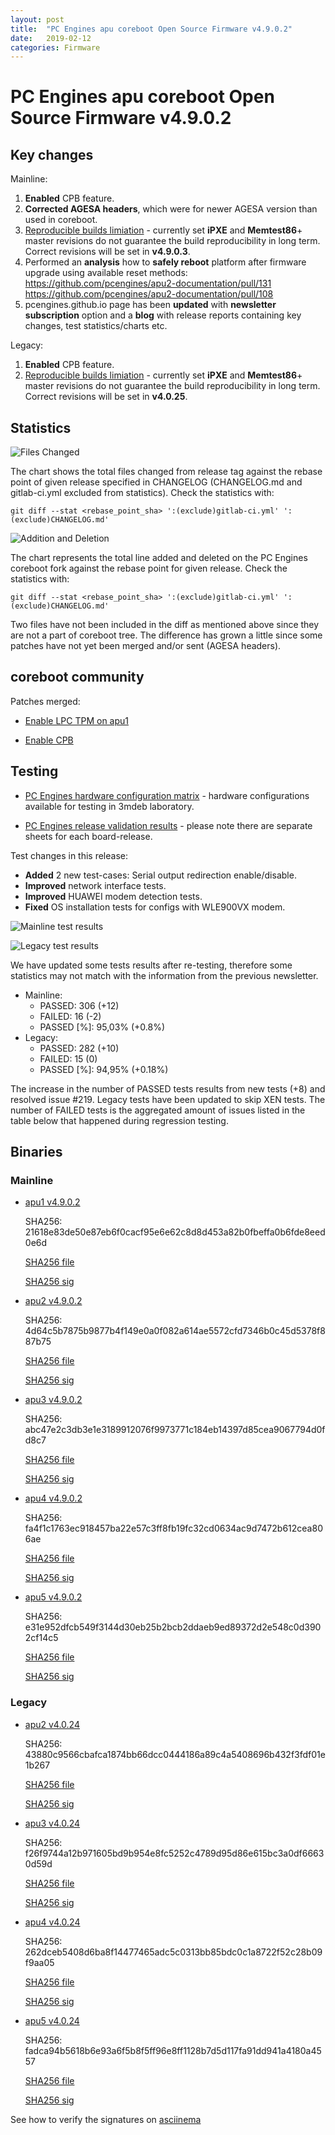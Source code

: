 ```yaml
---
layout: post
title:  "PC Engines apu coreboot Open Source Firmware v4.9.0.2"
date:   2019-02-12
categories: Firmware
---
```

# PC Engines apu coreboot Open Source Firmware v4.9.0.2

## Key changes

Mainline:

1. **Enabled** CPB feature.
2. **Corrected AGESA headers**, which were for newer AGESA version than used in
   coreboot.
3. [Reproducible builds limiation](https://github.com/pcengines/coreboot/issues/267) -
   currently set **iPXE** and **Memtest86**+ master revisions do not guarantee
   the build reproducibility in long term. Correct revisions will be set in
   **v4.9.0.3**.
4. Performed an **analysis** how to **safely reboot** platform after firmware
   upgrade using available reset methods:
   https://github.com/pcengines/apu2-documentation/pull/131
   https://github.com/pcengines/apu2-documentation/pull/108
5. pcengines.github.io page has been **updated** with **newsletter**
   **subscription** option and a **blog** with release reports containing key
   changes, test statistics/charts etc.

Legacy:

1. **Enabled** CPB feature.
2. [Reproducible builds limiation](https://github.com/pcengines/coreboot/issues/267) -
   currently set **iPXE** and **Memtest86**+ master revisions do not guarantee
   the build reproducibility in long term. Correct revisions will be set in
   **v4.0.25**.

## Statistics

![Files Changed](https://gallery.mailchimp.com/fce95b885fc13fbf1db611816/images/3a8427b8-98dc-4316-883c-a28728f34d7c.png)

The chart shows the total files changed from release tag against the rebase point of given release specified in CHANGELOG (CHANGELOG.md and gitlab-ci.yml excluded from statistics). Check the statistics with:

```
git diff --stat <rebase_point_sha> ':(exclude)gitlab-ci.yml' ':(exclude)CHANGELOG.md'
```

![Addition and Deletion](https://gallery.mailchimp.com/fce95b885fc13fbf1db611816/images/7d99ca25-985b-4839-a72e-76d7e3aaa4fc.png)

The chart represents the total line added and deleted on the PC Engines
coreboot fork against the rebase point for given release. Check the statistics
with:

```
git diff --stat <rebase_point_sha> ':(exclude)gitlab-ci.yml' ':(exclude)CHANGELOG.md'
```

Two files have not been included in the diff as mentioned above since they are
not a part of coreboot tree. The difference has grown a little since some
patches have not yet been merged and/or sent (AGESA headers).

## coreboot community

Patches merged:

- [Enable LPC TPM on apu1][1]

- [Enable CPB][2]

## Testing

* [PC Engines hardware configuration matrix][3] - hardware configurations available for testing in 3mdeb laboratory.

* [PC Engines release validation results][4] - please note there are separate sheets for each board-release.

Test changes in this release:

* **Added** 2 new test-cases: Serial output redirection enable/disable.
* **Improved** network interface tests.
* **Improved** HUAWEI modem detection tests.
* **Fixed** OS installation tests for configs with WLE900VX modem.

![Mainline test results](https://gallery.mailchimp.com/fce95b885fc13fbf1db611816/images/fb10bb89-9625-4465-ae1d-206c86e367d3.png)

![Legacy test results](https://gallery.mailchimp.com/fce95b885fc13fbf1db611816/images/b41875ae-8b34-4e7f-ae29-5cf090cf2cbf.png)

We have updated some tests results after re-testing, therefore some statistics
may not match with the information from the previous newsletter.

* Mainline:
  * PASSED: 306 (+12)
  * FAILED: 16 (-2)
  * PASSED [%]: 95,03% (+0.8%)
* Legacy:
  * PASSED: 282 (+10)
  * FAILED: 15 (0)
  * PASSED [%]: 94,95% (+0.18%)

The increase in the number of PASSED tests results from new tests (+8) and
resolved issue #219. Legacy tests have been updated to skip XEN tests. The
number of FAILED tests is the aggregated amount of issues listed in the table
below that happened during regression testing.

## Binaries

### Mainline

* [apu1 v4.9.0.2](https://cloud.3mdeb.com/index.php/s/4bExAC9GxNxKkEZ/download)

  SHA256: 21618e83de50e87eb6f0cacf95e6e62c8d8d453a82b0fbeffa0b6fde8eed0e6d

  [SHA256 file](https://cloud.3mdeb.com/index.php/s/gW78434jwxZZqGe/download)

  [SHA256 sig](https://cloud.3mdeb.com/index.php/s/fX8FCzAbMEyy6cr/download)

* [apu2 v4.9.0.2](https://cloud.3mdeb.com/index.php/s/AF5XHB54gz4dpQL/download)

  SHA256: 4d64c5b7875b9877b4f149e0a0f082a614ae5572cfd7346b0c45d5378f887b75

  [SHA256 file](https://cloud.3mdeb.com/index.php/s/6YmfLeCjtEYsgQP/download)

  [SHA256 sig](https://cloud.3mdeb.com/index.php/s/ZjZ96mmEg2XiHpF/download)

* [apu3 v4.9.0.2](https://cloud.3mdeb.com/index.php/s/G4P4jeLFiwyne4p/download)

  SHA256: abc47e2c3db3e1e3189912076f9973771c184eb14397d85cea9067794d0fd8c7

  [SHA256 file](https://cloud.3mdeb.com/index.php/s/WxDxFSGrf2fNWcg/download)

  [SHA256 sig](https://cloud.3mdeb.com/index.php/s/ccq3ejZBYCF8kGj/download)

* [apu4 v4.9.0.2](https://cloud.3mdeb.com/index.php/s/DKo4ZkxjxiTttEb/download)

  SHA256: fa4f1c1763ec918457ba22e57c3ff8fb19fc32cd0634ac9d7472b612cea806ae

  [SHA256 file](https://cloud.3mdeb.com/index.php/s/9PLqiW2okoLRz2p/download)

  [SHA256 sig](https://cloud.3mdeb.com/index.php/s/m4W4A244y6wQcas/download)

* [apu5 v4.9.0.2](https://cloud.3mdeb.com/index.php/s/mxMQamFwnXnwt6G/download)
  
  SHA256: e31e952dfcb549f3144d30eb25b2bcb2ddaeb9ed89372d2e548c0d3902cf14c5

  [SHA256 file](https://cloud.3mdeb.com/index.php/s/WCKyX9Zc6iPSnBn/download)

  [SHA256 sig](https://cloud.3mdeb.com/index.php/s/zysRfnHZnEzccYs/download)

### Legacy

* [apu2 v4.0.24](https://cloud.3mdeb.com/index.php/s/F2mk9GQMYWGrd9p/download)

  SHA256: 43880c9566cbafca1874bb66dcc0444186a89c4a5408696b432f3fdf01e1b267

  [SHA256 file](https://cloud.3mdeb.com/index.php/s/HAiidQ676JaK5GQ/download)

  [SHA256 sig](https://cloud.3mdeb.com/index.php/s/ERfW8HzJGdtgmTL/download)

* [apu3 v4.0.24](https://cloud.3mdeb.com/index.php/s/AdCzmcdRcnSzRFL/download)

  SHA256: f26f9744a12b971605bd9b954e8fc5252c4789d95d86e615bc3a0df66630d59d

  [SHA256 file](https://cloud.3mdeb.com/index.php/s/C3Po9LZszD43e2o/download)

  [SHA256 sig](https://cloud.3mdeb.com/index.php/s/GKeXGgdsfJrf4x4/download)

* [apu4 v4.0.24](https://cloud.3mdeb.com/index.php/s/92ScGtQL7NPjkcr/download)

  SHA256: 262dceb5408d6ba8f14477465adc5c0313bb85bdc0c1a8722f52c28b09f9aa05

  [SHA256 file](https://cloud.3mdeb.com/index.php/s/Q3xkBNGJFawsy6i/download)

  [SHA256 sig](https://cloud.3mdeb.com/index.php/s/MK4qc22FB7KLyRC/download)

* [apu5 v4.0.24](https://cloud.3mdeb.com/index.php/s/AJP9eSnkRBcoxtT/download)

  SHA256: fadca94b5618b6e93a6f5b8f5ff96e8ff1128b7d5d117fa91dd941a4180a4557

  [SHA256 file](https://cloud.3mdeb.com/index.php/s/jEJqDWBpRiBJJLx/download)

  [SHA256 sig](https://cloud.3mdeb.com/index.php/s/SewAjA3fjkZHnrY/download)

See how to verify the signatures on [asciinema](https://asciinema.org/a/227035)

[1]: https://review.coreboot.org/c/coreboot/+/30354
[2]: https://review.coreboot.org/c/coreboot/+/31229
[3]: https://3mdeb.com/wp-content/uploads/2019/02/3mdeb-lab-hw-matrix.png
[4]: https://3mdeb.us16.list-manage.com/track/click?u=fce95b885fc13fbf1db611816&id=96d9b426c0&e=16ffa34a09

